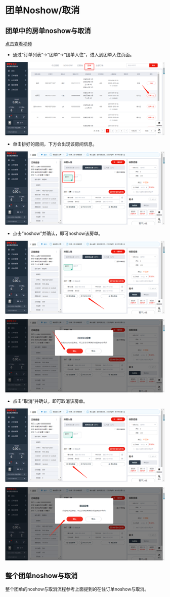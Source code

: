 # 团单Noshow/取消

## 团单中的房单noshow与取消

[点击查看视频](http://crs-pms-vidio.oss-cn-beijing.aliyuncs.com/%E5%A4%9C%E5%AE%A1-%E5%9B%A2%E5%8D%95%E9%83%A8%E5%88%86%E5%8F%96%E6%B6%88%26%E9%83%A8%E5%88%86noshow.mp4)

* 通过“订单列表”→“团单”→“团单入住”，进入到团单入住页面。

![](../../../.gitbook/assets/image%20%28226%29.png)

* 单击排好的房间，下方会出现该房间信息。

![](../../../.gitbook/assets/image%20%28248%29.png)

* 点击“noshow”并确认，即可noshow该房单。

![](../../../.gitbook/assets/image%20%28764%29.png)

![](../../../.gitbook/assets/image%20%2818%29.png)

* 点击“取消”并确认，即可取消该房单。 

![](../../../.gitbook/assets/image%20%2892%29.png)

![](../../../.gitbook/assets/image%20%28561%29.png)

## 整个团单noshow与取消

整个团单的noshow与取消流程参考上面提到的在住订单noshow与取消。

